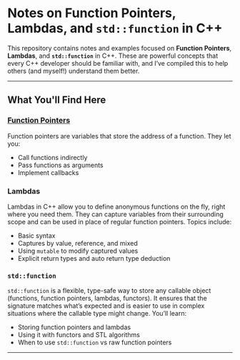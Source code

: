 #  Notes on Function Pointers, Lambdas, and `std::function` in C++


This repository contains notes and examples focused on **Function Pointers**, **Lambdas**, and **`std::function`** in C++. These are powerful concepts that every C++ developer should be familiar with, and I’ve compiled this to help others (and myself!) understand them better.

---

## What You'll Find Here

### [Function Pointers](https://github.com/fatzzi/notes/blob/main/Function_Pointers.md)
Function pointers are variables that store the address of a function. They let you:
- Call functions indirectly
- Pass functions as arguments
- Implement callbacks


### Lambdas
Lambdas in C++ allow you to define anonymous functions on the fly, right where you need them. They can capture variables from their surrounding scope and can be used in place of regular function pointers. Topics include:
- Basic syntax
- Captures by value, reference, and mixed
- Using `mutable` to modify captured values
- Explicit return types and auto return type deduction

### `std::function`
`std::function` is a flexible, type-safe way to store any callable object (functions, function pointers, lambdas, functors). It ensures that the signature matches what’s expected and is easier to use in complex situations where the callable type might change. You’ll learn:
- Storing function pointers and lambdas
- Using it with functors and STL algorithms
- When to use `std::function` vs raw function pointers

---
